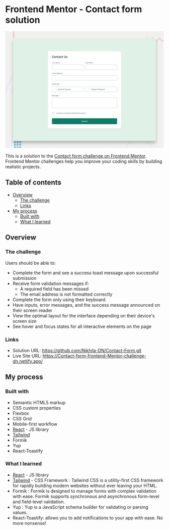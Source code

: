 # Frontend Mentor - Contact form solution

![Design preview for the Contact Form coding challenge](./design/desktop-preview.jpg)

This is a solution to the [Contact form challenge on Frontend Mentor](https://www.frontendmentor.io/challenges/contact-form--G-hYlqKJj). Frontend Mentor challenges help you improve your coding skills by building realistic projects. 

## Table of contents

- [Overview](#overview)
  - [The challenge](#the-challenge)
  - [Links](#links)
- [My process](#my-process)
  - [Built with](#built-with)
  - [What I learned](#what-i-learned)


## Overview

### The challenge

Users should be able to:

- Complete the form and see a success toast message upon successful submission
- Receive form validation messages if:
  - A required field has been missed
  - The email address is not formatted correctly
- Complete the form only using their keyboard
- Have inputs, error messages, and the success message announced on their screen reader
- View the optimal layout for the interface depending on their device's screen size
- See hover and focus states for all interactive elements on the page


### Links

- Solution URL: https://github.com/Nikhila-DN/Contact-Form.git
- Live Site URL: https://Contact-form-frontend-Mentor-challenge-dn.netlify.app/

## My process

### Built with

- Semantic HTML5 markup
- CSS custom properties
- Flexbox
- CSS Grid
- Mobile-first workflow
- [React](https://reactjs.org/) - JS library
- [Tailwind](https://tailwindcss.com/) 
- Formik 
- Yup 
- React-Toastify


### What I learned

- [React](https://reactjs.org/) - JS library
- [Tailwind](https://tailwindcss.com/) - CSS Framework : Tailwind CSS is a utility-first CSS framework for rapidly building modern websites without ever leaving your HTML.
- Formik : Formik is designed to manage forms with complex validation with ease. Formik supports synchronous and asynchronous form-level and field-level validation.
- Yup : Yup is a JavaScript schema builder for validating or parsing values.
- React-Toastify: allows you to add notifications to your app with ease. No more nonsense!
